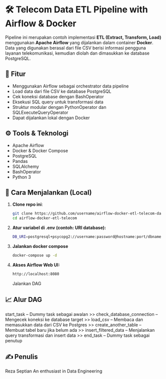 # 🛠️ Telecom Data ETL Pipeline with Airflow & Docker

Pipeline ini merupakan contoh implementasi **ETL (Extract, Transform, Load)** menggunakan **Apache Airflow** yang dijalankan dalam container **Docker**. Data yang digunakan berasal dari file CSV berisi informasi pengguna layanan telekomunikasi, kemudian diolah dan dimasukkan ke database PostgreSQL.

## 🚀 Fitur

- Menggunakan Airflow sebagai orchestrator data pipeline
- Load data dari file CSV ke database PostgreSQL
- Cek koneksi database dengan BashOperator
- Eksekusi SQL query untuk transformasi data
- Struktur modular dengan PythonOperator dan SQLExecuteQueryOperator
- Dapat dijalankan lokal dengan Docker


## ⚙️ Tools & Teknologi

- Apache Airflow
- Docker & Docker Compose
- PostgreSQL
- Pandas
- SQLAlchemy
- BashOperator
- Python 3

## 📌 Cara Menjalankan (Local)

1. **Clone repo ini**:
   ```bash
   git clone https://github.com/username/airflow-docker-etl-telecom-data.git
   cd airflow-docker-etl-telecom

2. **Atur variabel di .env (contoh: URI database):**
   ```bash
   DB_URI=postgresql+psycopg2://username:password@hostname:port/dbname
3. **Jalankan docker compose**
   ```bash
   docker-compose up -d
4. **Akses Airflow Web UI:**
   ```bash
   http://localhost:8080
   ```
   Jalankan DAG
   
## 📈 Alur DAG
start_task – Dummy task sebagai awalan >>
check_database_connection – Mengecek koneksi ke database target >>
load_csv – Membaca dan memasukkan data dari CSV ke Postgres >>
create_another_table – Membuat tabel baru jika belum ada >>
insert_filtered_data – Menjalankan query transformasi dan insert data >>
end_task – Dummy task sebagai penutup

## ✍️ Penulis
Reza Septian
An enthusiast in Data Engineering

